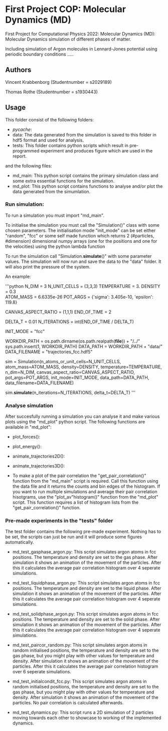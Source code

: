 # First Project COP: Molecular Dynamics (MD)

First Project for Computational Physics 2022: 
Molecular Dynamics (MD): Molecular Dynamics simulation of different phases of matter.

Including simulation of Argon molecules in Lennard-Jones potential using periodic boundary conditions
.....

## Authors
Vincent Krabbenborg (Studentnumber = s2029189)

Thomas Rothe (Studentnumber = s1930443)

## Usage

This folder consist of the following folders:

- _pycache_:
- data: The data generated from the simulation is saved to this folder in hdf5 format and used for analysis. 
- tests: This folder contains python scripts which result in pre-programmed experiment and produces figure which are used in the report. 

and the following files:

- md_main: This python script contains the primary simulation class and some extra essential functions for the simulation.
- md_plot: This python script contains functions to analyse and/or plot the data generated from the simumlation.

### Run simulation:

To run a simulation you must import "md_main".

To initialise the simulation you must call the "Simulation()" class with some chosen parameters. The initialisation mode "init_mode" can be set either "random", "fcc" or some self made function which returns 2 (#particles, #dimension) dimensional numpy arrays (one for the positions and one for the velocities) using the python lambda function

To run the simulation call "Simulation.__simulate__()" with some parameter values. The simulation will now run and save the data to the "data" folder. It will also print the pressure of the system.

An example:

'''python
N_DIM = 3 
N_UNIT_CELLS = (3,3,3) 
TEMPERATURE = 3. 
DENSITY = 0.3  
ATOM_MASS = 6.6335e-26 
POT_ARGS = {'sigma': 3.405e-10, 'epsilon': 119.8}

CANVAS_ASPECT_RATIO = (1,1,1) 
END_OF_TIME = 2

DELTA_T = 0.01
N_ITERATIONS = int(END_OF_TIME / DELTA_T)
    
INIT_MODE = "fcc"

WORKDIR_PATH = os.path.dirname(os.path.realpath(__file__)) + "/../"
sys.path.insert(1, WORKDIR_PATH)
DATA_PATH = WORKDIR_PATH + "data/" 
DATA_FILENAME = "trajectories_fcc.hdf5"
    
sim = Simulation(n_atoms_or_unit_cells=N_UNIT_CELLS, 
                 atom_mass=ATOM_MASS, 
                 density=DENSITY, 
                 temperature=TEMPERATURE,
                 n_dim=N_DIM, 
                 canvas_aspect_ratio=CANVAS_ASPECT_RATIO, 
                 pot_args=POT_ARGS, 
                 init_mode=INIT_MODE, 
                 data_path=DATA_PATH, 
                 data_filename=DATA_FILENAME)
    
sim.__simulate__(n_iterations=N_ITERATIONS, delta_t=DELTA_T)
'''

### Analyse simulation

After succesfully running a simulation you can analyse it and make various plots using the "md_plot" python script. The following functions are available in "md_plot":

- plot_forces():
- plot_energy():
- animate_trajectories2D():
- animate_trajectories3D():

- To make a plot of the pair correlation the "get_pair_correlation()" function from the "md_main" script is required. Call this function using the data file and it returns the counts and bin edges of the histogram. If you want to run multiple simulations and average their pair correlation hisotgrams, use the "plot_av"histogram()" function from the "md_plot" script. This function requires a list of histogram lists from the "get_pair_correlation()" function.

### Pre-made experiments in the "tests" folder

The test folder contains the following pre-made experiment. Nothing has to be set, the scripts can just be run and it will produce some figures automatically.

- md_test_gasphase_argon.py: This script simulates argon atoms in fcc positions. The temperature and density are set to the gas phase. After simulation it shows an animation of the movement of the particles. After this it calculates the average pair correlation histogram over 4 seperate simulations.

- md_test_liquidphase_argon.py: This script simulates argon atoms in fcc positions. The temperature and density are set to the liquid phase. After simulation it shows an animation of the movement of the particles. After this it calculates the average pair correlation histogram over 4 seperate simulations.

- md_test_solidphase_argon.py: This script simulates argon atoms in fcc positions. The temperature and density are set to the solid phase. After simulation it shows an animation of the movement of the particles. After this it calculates the average pair correlation histogram over 4 seperate simulations.

- md_test_paircor_random.py: This script simulates argon atoms in random initialised positions, the temperature and density are set to the gas phase, but you might play with other values for temperature and density. After simulation it shows an animation of the movement of the particles. After this it calculates the average pair correlation histogram over 6 seperate simulations.

- md_test_initialcondit_fcc.py: This script simulates argon atoms in random initialised positions, the temperature and density are set to the gas phase, but you might play with other values for temperature and density. After simulation it shows an animation of the movement of the particles. No pair correlation is calculated afterwards.

- md_test_dynamics.py: This script runs a 2D simulation of 2 particles moving towards each other to showcase to working of the implemented dynamics.


